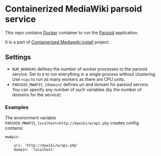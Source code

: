 # Containerized MediaWiki parsoid service

This repo contains [Docker](https://docs.docker.com/) container to run the [Parsoid](https://www.mediawiki.org/wiki/Parsoid) application.

It is a part of [Containerized Mediawiki install](https://github.com/pastakhov/compose-mediawiki-ubuntu) project.

## Settings

- `NUM_WORKERS` defines the number of worker processes to the parsoid service. Set to `0` to run everything in a single process without clustering. Use `ncpu` to run as many workers as there are CPU units.
- `PARSOID_MWAPIS_{domain}` defines uri and domain for parsoid service. You can specify any number of such variables (by the number of domains for the service)

### Examples ###

The environment variable `PARSOID_MWAPIS_localhost=http://mywiki/w/api.php` creates config contains:
```
mwApis:
  -
    uri: 'http://mywiki/w/api.php'
    domain: 'localhost'
```
